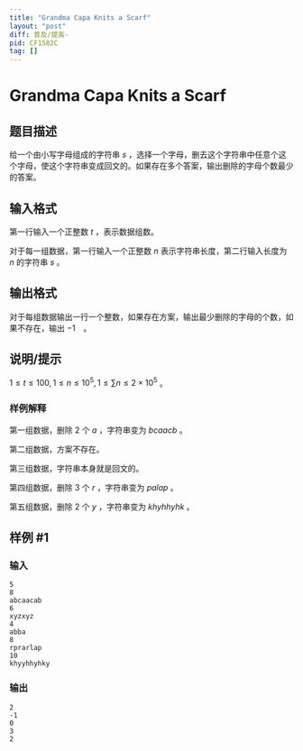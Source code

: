 ```yaml
---
title: "Grandma Capa Knits a Scarf"
layout: "post"
diff: 普及/提高-
pid: CF1582C
tag: []
---
```


# Grandma Capa Knits a Scarf

## 题目描述

给一个由小写字母组成的字符串 $s$ ，选择一个字母，删去这个字符串中任意个这个字母，使这个字符串变成回文的。如果存在多个答案，输出删除的字母个数最少的答案。

## 输入格式

第一行输入一个正整数 $t$ ，表示数据组数。

对于每一组数据，第一行输入一个正整数 $n$ 表示字符串长度，第二行输入长度为 $n$ 的字符串 $s$ 。

## 输出格式

对于每组数据输出一行一个整数，如果存在方案，输出最少删除的字母的个数，如果不存在，输出 $-1$　。

## 说明/提示

$1\le t\le100,1\le n\le10^5,1\le\sum n\le2\times10^5$ 。
### 样例解释
第一组数据，删除 $2$ 个 $a$ ，字符串变为 $bcaacb$ 。

第二组数据，方案不存在。

第三组数据，字符串本身就是回文的。

第四组数据，删除 $3$ 个 $r$ ，字符串变为 $palap$ 。

第五组数据，删除 $2$ 个 $y$ ，字符串变为 $khyhhyhk$ 。

## 样例 #1

### 输入

```
5
8
abcaacab
6
xyzxyz
4
abba
8
rprarlap
10
khyyhhyhky
```

### 输出

```
2
-1
0
3
2
```

